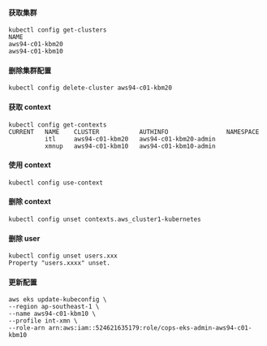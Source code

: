 #### 获取集群

```
kubectl config get-clusters
NAME
aws94-c01-kbm20
aws94-c01-kbm10
```

#### 删除集群配置

```
kubectl config delete-cluster aws94-c01-kbm20
```

#### 获取 context

```
kubectl config get-contexts
CURRENT   NAME    CLUSTER           AUTHINFO                NAMESPACE
          itl     aws94-c01-kbm20   aws94-c01-kbm20-admin   
          xmnup   aws94-c01-kbm10   aws94-c01-kbm10-admin
```

#### 使用 context

```
kubectl config use-context
```

#### 删除 context

```
kubectl config unset contexts.aws_cluster1-kubernetes
```

#### 删除 user

```
kubectl config unset users.xxx
Property "users.xxxx" unset.
```

#### 更新配置

```shell
aws eks update-kubeconfig \
--region ap-southeast-1 \
--name aws94-c01-kbm10 \
--profile int-xmn \
--role-arn arn:aws:iam::524621635179:role/cops-eks-admin-aws94-c01-kbm10
```

